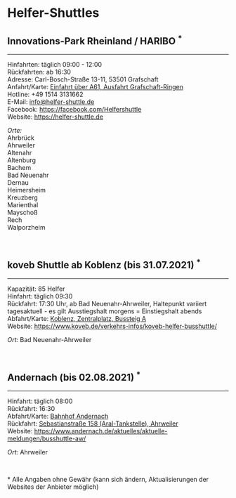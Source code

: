 # Helfer-Shuttles

## Innovations-Park Rheinland / HARIBO <sup>*<sup>
---
Hinfahrten: täglich 09:00 - 12:00  
Rückfahrten: ab 16:30  
Adresse: Carl-Bosch-Straße 13-11, 53501 Grafschaft  
Anfahrt/Karte: [Einfahrt über A61, Ausfahrt Grafschaft-Ringen](https://www.google.com/maps/place/50%C2%B034'43.4%22N+7%C2%B005'39.2%22E/@50.5787132,7.0934546,252m/data=!3m2!1e3!4b1!4m6!3m5!1s0x0:0x0!7e2!8m2!3d50.5787118!4d7.094232)  
Hotline: +49 1514 3131662  
E-Mail: info@helfer-shuttle.de  
Facebook: https://facebook.com/Helfershuttle  
Website: https://helfer-shuttle.de  

*Orte:*  
Ahrbrück  
Ahrweiler  
Altenahr  
Altenburg  
Bachem  
Bad Neuenahr  
Dernau  
Heimersheim  
Kreuzberg  
Marienthal  
Mayschoß  
Rech  
Walporzheim
  
<br/>

## koveb Shuttle ab Koblenz (bis 31.07.2021) <sup>*<sup>
---
Kapazität: 85 Helfer  
Hinfahrt: täglich 09:30  
Rückfahrt: 17:30 Uhr, ab Bad Neuenahr-Ahrweiler, Haltepunkt variiert tagesaktuell - es gilt Ausstiegshalt morgens = Einstiegshalt abends  
Abfahrt/Karte: [Koblenz, Zentralplatz, Bussteig A](https://www.google.de/maps/place/Zentralpl.,+56068+Koblenz/@50.3590678,7.5952525,200m/data=!3m1!1e3!4m5!3m4!1s0x47be7ca52df7dba3:0x9fb4cfe20f131db2!8m2!3d50.358586!4d7.5960616)  
Website: https://www.koveb.de/verkehrs-infos/koveb-helfer-busshuttle/  

*Ort:* Bad Neuenahr-Ahrweiler
  
<br/>
  
## Andernach (bis 02.08.2021) <sup>*</sup>
---
Hinfahrt: täglich 08:00  
Rückfahrt: 16:30  
Abfahrt/Karte: [Bahnhof Andernach](https://goo.gl/maps/EySsR42DfzD2cwNb6)  
Rückfahrt: [Sebastianstraße 158 (Aral-Tankstelle), Ahrweiler](https://goo.gl/maps/LNuPJCvMtGgeGytV6)  
Website: https://www.andernach.de/aktuelles/aktuelle-meldungen/busshuttle-aw/  

*Ort:* Ahrweiler
  
<br/>
  
\* Alle Angaben ohne Gewähr (kann sich ändern, Aktualisierungen der Websites der Anbieter möglich)
